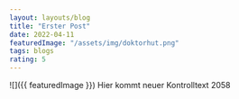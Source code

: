 ```yaml
---
layout: layouts/blog
title: "Erster Post"
date: 2022-04-11
featuredImage: "/assets/img/doktorhut.png"
tags: blogs
rating: 5
---
```


![]({{ featuredImage }})
Hier kommt neuer Kontrolltext 2058